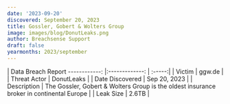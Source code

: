 ```yaml
---
date: '2023-09-20'
discovered: September 20, 2023
title: Gossler, Gobert & Wolters Group
image: images/blog/DonutLeaks.png
author: Breachsense Support
draft: false
yearmonths: 2023/september
---
```



| Data Breach Report
------------:     |:-------------:    | :-----:|
| Victim      | ggw.de      | 
| Threat Actor      | DonutLeaks      | 
| Date Discovered      | Sep 20, 2023      | 
| Description      | The Gossler, Gobert & Wolters Group is the oldest insurance broker in continental Europe      | 
| Leak Size      | 2.6TB      | 

